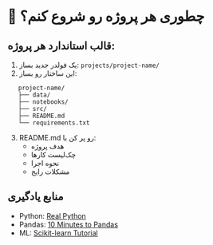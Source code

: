 # 🚀 چطوری هر پروژه رو شروع کنم؟

## قالب استاندارد هر پروژه:

1. یک فولدر جدید بساز: `projects/project-name/`
2. این ساختار رو بساز:
```
   project-name/
   ├── data/
   ├── notebooks/
   ├── src/
   ├── README.md
   └── requirements.txt
```
3. README.md رو پر کن با:
   - هدف پروژه
   - چک‌لیست کارها
   - نحوه اجرا
   - مشکلات رایج

## منابع یادگیری
- Python: [Real Python](https://realpython.com)
- Pandas: [10 Minutes to Pandas](https://pandas.pydata.org/docs/user_guide/10min.html)
- ML: [Scikit-learn Tutorial](https://scikit-learn.org/stable/tutorial/index.html)
